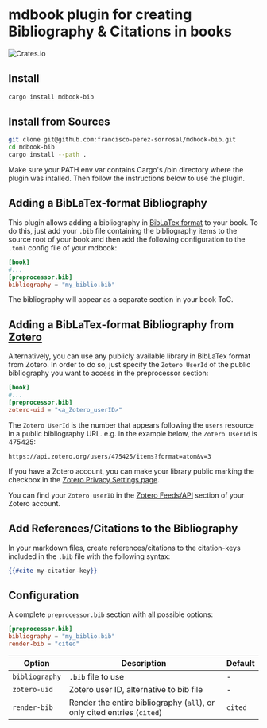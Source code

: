 # mdbook plugin for creating Bibliography & Citations in books

![Crates.io](https://img.shields.io/crates/d/mdbook-bib?style=social&link=https://crates.io/crates/mdbook-bib)

## Install

```sh
cargo install mdbook-bib
```

## Install from Sources

```sh
git clone git@github.com:francisco-perez-sorrosal/mdbook-bib.git
cd mdbook-bib
cargo install --path .
```

Make sure your PATH env var contains Cargo's /bin directory where the plugin was intalled. Then follow the instructions
below to use the plugin.

## Adding a BibLaTex-format Bibliography

This plugin allows adding a bibliography in [BibLaTex format](https://www.ctan.org/pkg/biblatex) to your book. To do this,
just add your `.bib` file containing the bibliography items to the source root of your book and then add the following
configuration to the `.toml` config file of your mdbook:

```toml
[book]
#...
[preprocessor.bib]
bibliography = "my_biblio.bib"
```

The bibliography will appear as a separate section in your book ToC. 

## Adding a BibLaTex-format Bibliography from [Zotero](https://www.zotero.org/)

Alternatively, you can use any publicly available library in BibLaTex format from Zotero.
In order to do so, just specify the `Zotero UserId` of the public bibliography you want to access in the preprocessor section:

```toml
[book]
#...
[preprocessor.bib]
zotero-uid = "<a_Zotero_userID>"
```

The `Zotero UserId` is the number that appears following the `users` resource in a public bibliography URL. e.g. in the 
example below, the `Zotero UserId` is 475425:
```shell
https://api.zotero.org/users/475425/items?format=atom&v=3
```

If you have a Zotero account, you can make your library public marking the checkbox in the [Zotero Privacy Settings page](https://www.zotero.org/settings/privacy).

You can find your `Zotero userID` in the [Zotero Feeds/API](https://www.zotero.org/settings/keys) section of your 
Zotero account.

## Add References/Citations to the Bibliography

In your markdown files, create references/citations to the citation-keys included in the `.bib` file with the 
following syntax:

```handlebars
{{#cite my-citation-key}}
``````

## Configuration

A complete `preprocessor.bib` section with all possible options:

```toml
[preprocessor.bib]
bibliography = "my_biblio.bib"
render-bib = "cited"
```

| Option           | Description                                                             | Default |
|------------------|-------------------------------------------------------------------------|---------|
| `bibliography`   | `.bib` file to use                                                      | -       |
| `zotero-uid`     | Zotero user ID, alternative to bib file                                 | -       |
| `render-bib`     | Render the entire bibliography (`all`), or only cited entries (`cited`) | `cited` |
